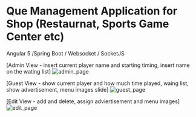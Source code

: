 # Que Management Application for Shop (Restaurnat, Sports Game Center etc)

Angular 5 /Spring Boot / Websocket / SocketJS 

[Admin View - insert current player name and starting timing, insert name on the wating list]
![admin_page](https://user-images.githubusercontent.com/6167859/39475587-57fec92c-4d8b-11e8-9b80-8ec5302a2f97.jpg)

[Guest View - show current player and how much time played, waing list, show advertisement, menu images slide]
![guest_page](https://user-images.githubusercontent.com/6167859/39475641-9590558a-4d8b-11e8-97d3-c742c599bcb6.jpg)

[Edit View - add and delete, assign adviertisement and menu images]
![edit_page](https://user-images.githubusercontent.com/6167859/39533392-7b6b7d2a-4e61-11e8-86ca-f4af244cb624.jpg)

